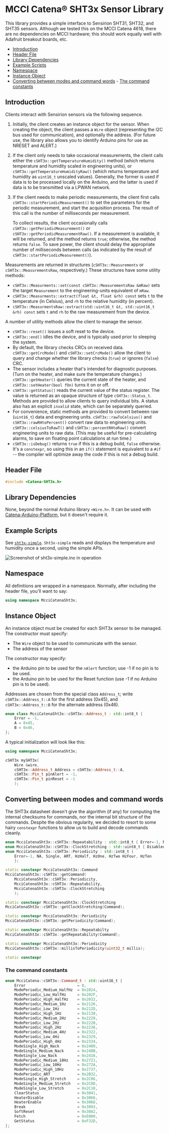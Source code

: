 # MCCI Catena&reg; SHT3x Sensor Library

This library provides a simple interface to Sensirion SHT31, SHT32, and SHT35 sensors. Although we tested this on the MCCI Catena 4618, there are no dependencies on MCCI hardware; this should work equally well with Adafruit breakout boards, etc.

<!-- TOC depthFrom:2 updateOnSave:true -->

- [Introduction](#introduction)
- [Header File](#header-file)
- [Library Dependencies](#library-dependencies)
- [Example Scripts](#example-scripts)
- [Namespace](#namespace)
- [Instance Object](#instance-object)
- [Converting between modes and command words](#converting-between-modes-and-command-words)
        - [The command constants](#the-command-constants)

<!-- /TOC -->
## Introduction

Clients interact with Sensirion sensors via the following sequence.

1. Initially, the client creates an instance object for the sensor. When creating the object, the client passes a `Wire` object (representing the I2C bus used for communication), and optionally the address.  (For future use, the library also allows you to identify Arduino pins for use as NRESET and ALERT.)

2. If the client only needs to take occasional measurements, the client calls either the `cSHT3x::getTemperatureHumidity()` method (which returns temperature and humidity scaled in engineering units), or `cSHT3x::getTemperatureHumidityRaw()` (which returns temperature and humidity as `uint16_t` unscaled values).  Generally, the former is used if data is to be processed locally on the Arduino, and the latter is used if data is to be transmitted via a LPWAN network.

3. If the client needs to make periodic measurements, the client first calls `cSHT3x::startPeriodicMeasurement()` to set the parameters for the periodic measurement, and start the acquisition process. The result of this call is the number of milliseconds per measurement.

   To collect results, the client occasionally calls `cSHT3x::getPeriodicMeasurement()` or `cSHT3x::getPeriodicMeasurementRaw()`. If a measurement is available, it will be returned, and the method returns `true`; otherwise, the method returns `false`.  To save power, the client should delay the appropriate number of milliseconds between calls (as indicated by the result of `cSHT3x::startPeriodicMeasurement()`).

Measurements are returned in structures (`cSHT3x::Measurements` or `cSHT3x::MeasurementsRaw`, respectively.) These structures have some utility methods:

- `cSHT3x::Measurments::set(const cSHT3x::MeasurementsRaw &mRaw)` sets the target `Measurement` to the engineering-units equivalent of `mRaw`.
- `cSHT3x::Measurments::extract(float &t, float &rh) const` sets `t` to the temperature (in Celsius), and `rh` to the relative humidity (in percent).
- `cSHT3x::MeasurmentsRaw::extract(std::uint16_t &t, std::uint16_t &rh) const` sets `t` and `rh` to the raw measurement from the device.

A number of utility methods allow the client to manage the sensor.

- `cSHT3x::reset()` issues a soft reset to the device.
- `cSHT3x::end()` idles the device, and is typically used prior to sleeping the system.
- By default, the library checks CRCs on received data. `cSHT3x::getCrcMode()` and `cSHT3x::setCrcMode()` allow the client to query and change whether the library checks (`true`) or ignores (`false`) CRC.
- The sensor includes a heater that's intended for diagnostic purposes. (Turn on the heater, and make sure the temperature changes.) `cSHT3x::getHeater()` queries the current state of the heater, and `cSHT3x::setHeater(bool fOn)` turns it on or off.
- `cSHT3x::getStatus()` reads the current value of the status register. The value is returned as an opaque structure of type `cSHT3x::Status_t`. Methods are provided to allow clients to query individual bits. A status also has an explicit `invalid` state, which can be separately queried.
- For convenience, static methods are provided to convert between raw (`uint16_t`) data and engineering units. `cSHT3x::rawToCelsius()` and `cSHT3x::rawRHtoPercent()` convert raw data to engineering units. `cSHT3x::celsiusToRawT()` and `cSHT3x::percentRHtoRaw()` convert engineering units to raw data. (This may be useful for pre-calculating alarms, to save on floating point calculations at run time.)
- `cSHT3x::isDebug()` returns `true` if this is a debug build, `false` otherwise. It's a `constexpr`, so using this in an `if()` statement is equivalent to a `#if` -- the compiler will optimize away the code if this is not a debug build.

## Header File

```c++
#include <Catena-SHT3x.h>
```

## Library Dependencies

None, beyond the normal Arduino library `<Wire.h>`.  It can be used with [Catena-Arduino-Platform](https://github.com/mcci-catena/Catena-Arduino-Platform), but it doesn't require it.

## Example Scripts

See [`sht3x-simple`](./examples/sht3x-simple/sht3x-simple.ino). `Sht3x-simple` reads and displays the temperature and humidity once a second, using the simple APIs.

![Screenshot of `sht3x-simple.ino` in operation](./assets/sht3x-simple-screenshot.png)

## Namespace

All definitions are wrapped in a namespace. Normally, after including the header file, you'll want to say:

```c++
using namespace McciCatenaSht3x;
```

## Instance Object

An instance object must be created for each SHT3x sensor to be managed. The constructor must specify:

- The `Wire` object to be used to communicate with the sensor.
- The address of the sensor

The constructor may specify:

- the Arduino pin to be used for the `nAlert` function; use -1 if no pin is to be used.
- the Arduino pin to be used for the Reset function (use -1 if no Arduino pin is to be used).

Addresses are chosen from the special class `Address_t`; write `cSHT3x::Address_t::A` for the first address (0x45), and `cSHT3x::Address_t::B` for the alternate address (0x46).

```c++
enum class McciCatenaSht3x::cSHT3x::Address_t : std::int8_t {
    Error = -1,
    A = 0x45,
    B = 0x46,
};
```

A typical initialization will look like this:

```c++
using namespace McciCatenaSht3x;

cSHT3x mySHT3x(
    Wire &wire,
    cSHT3x::Address_t Address = cSHT3x::Address_t::A,
    cSHT3x::Pin_t pinAlert = -1,
    cSHT3x::Pin_t pinReset = -1
    );
```

## Converting between modes and command words

The SHT3x datasheet doesn't give the algorithm (if any) for computing the internal checksums for commands, nor the internal bit structure of the commands. Despite the obvious regularity, we decided to resort to some hairy `constexpr` functions to allow us to build and decode commands cleanly.

```c++
enum McciCatenaSht3x::cSHT3x::Repeatability : std::int8_t { Error=-1, NA, Low, Medium, High };
enum McciCatenaSht3x::cSHT3x::ClockStretching : std::uint8_t { Disabled, Enabled };
enum McciCatenaSht3x::cSHT3x::Periodicity : std::int8_t {
    Error=-1, NA, Single, ART, HzHalf, HzOne, HzTwo HzFour, HzTen
    };

static constexpr McciCatenaSht3x::Command
McciCatenaSht3x::cSHT3x::getCommand(
    McciCatenaSht3x::cSHT3x::Periodicity,
    McciCatenaSht3x::cSHT3x::Repeatability,
    McciCatenaSht3x::cSHT3x::ClockStretching
    );

static constexpr McciCatenaSht3x::ClockStretching
McciCatenaSht3x::cSHT3x::getClockStretching(Command);

static constexpr McciCatenaSht3x::Periodicity
McciCatenaSht3x::cSHT3x::getPeriodicity(Command);

static constexpr McciCatenaSht3x::Repeatabilty
McciCatenaSht3x::cSHT3x::getRepeatability(Command);

static constexpr McciCatenaSht3x::Periodicity
McciCatenaSht3x::cSHT3x::millisToPeriodicity(uint32_t millis);

static constexpr
```

### The command constants

```c++
enum McciCatena::cSHT3x::Command_t : std::uint16_t {
    Error                       = 0,
    ModePeriodic_Medium_HalfHz  = 0x2024,
    ModePeriodic_Low_HalfHz     = 0x202F,
    ModePeriodic_High_HalfHz    = 0x2032,
    ModePeriodic_Medium_1Hz     = 0x2126,
    ModePeriodic_Low_1Hz        = 0x212D,
    ModePeriodic_High_1Hz       = 0x2130,
    ModePeriodic_Medium_2Hz     = 0x2220,
    ModePeriodic_Low_2Hz        = 0x222B,
    ModePeriodic_High_2Hz       = 0x2236,
    ModePeriodic_Medium_4Hz     = 0x2322,
    ModePeriodic_Low_4Hz        = 0x2329,
    ModePeriodic_High_4Hz       = 0x2334,
    ModeSingle_High_Nack        = 0x2400,
    ModeSingle_Medium_Nack      = 0x240B,
    ModeSingle_Low_Nack         = 0x2416,
    ModePeriodic_Medium_10Hz    = 0x2721,
    ModePeriodic_Low_10Hz       = 0x272A,
    ModePeriodic_High_10Hz      = 0x2737,
    ModePeriodic_ART            = 0x2B32,
    ModeSingle_High_Stretch     = 0x2C06,
    ModeSingle_Medium_Stretch   = 0x2C0D,
    ModeSingle_Low_Stretch      = 0x2C10,
    ClearStatus                 = 0x3041,
    HeaterDisable               = 0x3066,
    HeaterEnable                = 0x306D,
    Break                       = 0x3093,
    SoftReset                   = 0x30A2,
    Fetch                       = 0xE000,
    GetStatus                   = 0xF32D,
};
```
